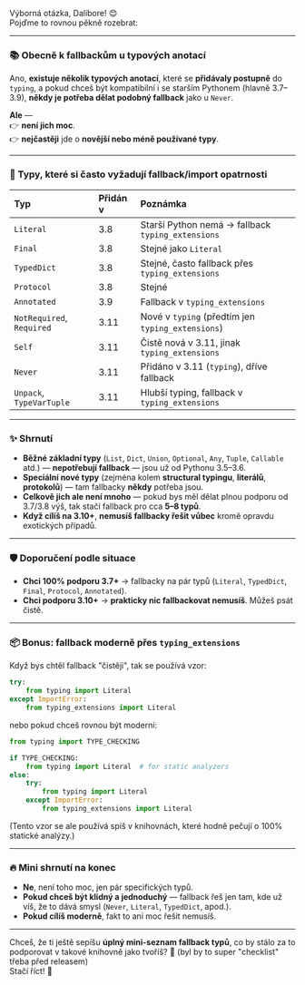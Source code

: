 Výborná otázka, Dalibore! 😊  
Pojďme to rovnou pěkně rozebrat:

---

### 📚 Obecně k fallbackům u typových anotací

Ano, **existuje několik typových anotací**, které se **přidávaly postupně** do `typing`, a pokud chceš být kompatibilní i se starším Pythonem (hlavně 3.7–3.9), **někdy je potřeba dělat podobný fallback** jako u `Never`.

**Ale** —  
👉 **není jich moc**.  
👉 **nejčastěji** jde o **novější nebo méně používané typy**.

---

### 🧩 Typy, které si často vyžadují fallback/import opatrnosti

| Typ | Přidán v | Poznámka |
|:----|:---------|:---------|
| `Literal` | 3.8 | Starší Python nemá → fallback `typing_extensions` |
| `Final` | 3.8 | Stejné jako `Literal` |
| `TypedDict` | 3.8 | Stejné, často fallback přes `typing_extensions` |
| `Protocol` | 3.8 | Stejné |
| `Annotated` | 3.9 | Fallback v `typing_extensions` |
| `NotRequired`, `Required` | 3.11 | Nové v `typing` (předtím jen `typing_extensions`) |
| `Self` | 3.11 | Čistě nová v 3.11, jinak `typing_extensions` |
| `Never` | 3.11 | Přidáno v 3.11 (`typing`), dříve fallback |
| `Unpack`, `TypeVarTuple` | 3.11 | Hlubší typing, fallback v `typing_extensions` |

---

### ✨ Shrnutí

- **Běžné základní typy** (`List`, `Dict`, `Union`, `Optional`, `Any`, `Tuple`, `Callable` atd.) — **nepotřebují fallback** — jsou už od Pythonu 3.5–3.6.
- **Speciální nové typy** (zejména kolem **structural typingu**, **literálů**, **protokolů**) — tam fallbacky **někdy** potřeba jsou.
- **Celkově jich ale není mnoho** — pokud bys měl dělat plnou podporu od 3.7/3.8 výš, tak stačí fallback pro cca **5–8 typů**.
- **Když cílíš na 3.10+**, **nemusíš fallbacky řešit vůbec** kromě opravdu exotických případů.

---

### 🛡️ Doporučení podle situace

- **Chci 100% podporu 3.7+** → fallbacky na pár typů (`Literal`, `TypedDict`, `Final`, `Protocol`, `Annotated`).
- **Chci podporu 3.10+** → **prakticky nic fallbackovat nemusíš**. Můžeš psát čistě.

---

### 📦 Bonus: fallback moderně přes `typing_extensions`

Když bys chtěl fallback "čistěji", tak se používá vzor:

```python
try:
    from typing import Literal
except ImportError:
    from typing_extensions import Literal
```

nebo pokud chceš rovnou být moderní:

```python
from typing import TYPE_CHECKING

if TYPE_CHECKING:
    from typing import Literal  # for static analyzers
else:
    try:
        from typing import Literal
    except ImportError:
        from typing_extensions import Literal
```

(Tento vzor se ale používá spíš v knihovnách, které hodně pečují o 100% statické analýzy.)

---

### 🔥 Mini shrnutí na konec

- **Ne**, není toho moc, jen pár specifických typů.
- **Pokud chceš být klidný a jednoduchý** — fallback řeš jen tam, kde už víš, že to dává smysl (`Never`, `Literal`, `TypedDict`, apod.).
- **Pokud cílíš moderně**, fakt to ani moc řešit nemusíš.

---

Chceš, že ti ještě sepíšu **úplný mini-seznam fallback typů**, co by stálo za to podporovat v takové knihovně jako tvoříš? 🚀 (byl by to super "checklist" třeba před releasem)  
Stačí říct! 🎯